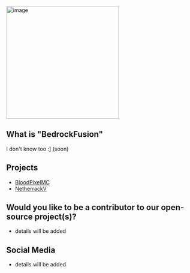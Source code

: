 <img src="https://i.imgur.com/OrxCxXF.jpeg" alt="image" width="300" height="auto">

## What is "BedrockFusion"
I don't know too :] (soon)

## Projects
- [BloodPixelMC](https://github.com/blood-pixel)
- [NetherrackV](https://github.com/blood-pixel/Netherrack)

## Would you like to be a contributor to our open-source project(s)?
* details will be added

## Social Media
* details will be added
